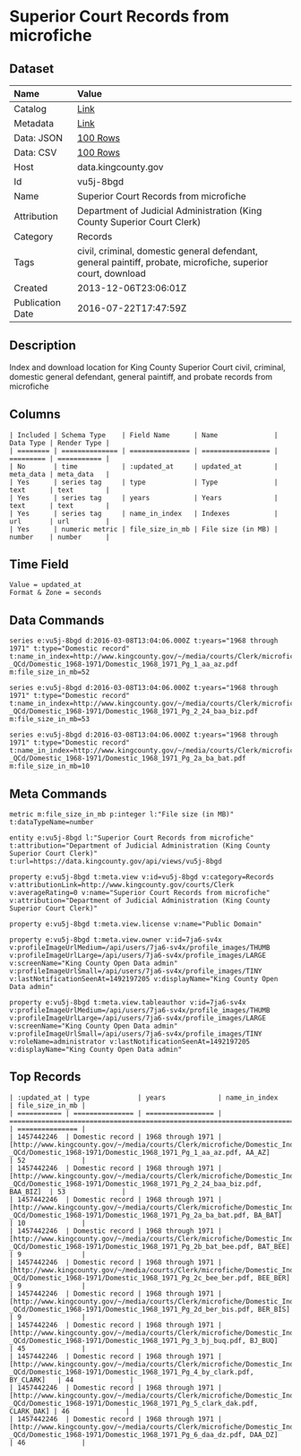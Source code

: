# Superior Court Records from microfiche

## Dataset

| Name | Value |
| :--- | :---- |
| Catalog | [Link](https://catalog.data.gov/dataset/superior-court-records-from-microfiche-54ff5) |
| Metadata | [Link](https://data.kingcounty.gov/api/views/vu5j-8bgd) |
| Data: JSON | [100 Rows](https://data.kingcounty.gov/api/views/vu5j-8bgd/rows.json?max_rows=100) |
| Data: CSV | [100 Rows](https://data.kingcounty.gov/api/views/vu5j-8bgd/rows.csv?max_rows=100) |
| Host | data.kingcounty.gov |
| Id | vu5j-8bgd |
| Name | Superior Court Records from microfiche |
| Attribution | Department of Judicial Administration (King County Superior Court Clerk) |
| Category | Records |
| Tags | civil, criminal, domestic general defendant, general paintiff, probate, microfiche, superior court, download |
| Created | 2013-12-06T23:06:01Z |
| Publication Date | 2016-07-22T17:47:59Z |

## Description

Index and download location for King County Superior Court civil, criminal, domestic general defendant, general paintiff, and probate records from microfiche

## Columns

```ls
| Included | Schema Type    | Field Name      | Name              | Data Type | Render Type |
| ======== | ============== | =============== | ================= | ========= | =========== |
| No       | time           | :updated_at     | updated_at        | meta_data | meta_data   |
| Yes      | series tag     | type            | Type              | text      | text        |
| Yes      | series tag     | years           | Years             | text      | text        |
| Yes      | series tag     | name_in_index   | Indexes           | url       | url         |
| Yes      | numeric metric | file_size_in_mb | File size (in MB) | number    | number      |
```

## Time Field

```ls
Value = updated_at
Format & Zone = seconds
```

## Data Commands

```ls
series e:vu5j-8bgd d:2016-03-08T13:04:06.000Z t:years="1968 through 1971" t:type="Domestic record" t:name_in_index=http://www.kingcounty.gov/~/media/courts/Clerk/microfiche/Domestic_Indexes_-_QCd/Domestic_1968-1971/Domestic_1968_1971_Pg_1_aa_az.pdf m:file_size_in_mb=52

series e:vu5j-8bgd d:2016-03-08T13:04:06.000Z t:years="1968 through 1971" t:type="Domestic record" t:name_in_index=http://www.kingcounty.gov/~/media/courts/Clerk/microfiche/Domestic_Indexes_-_QCd/Domestic_1968-1971/Domestic_1968_1971_Pg_2_24_baa_biz.pdf m:file_size_in_mb=53

series e:vu5j-8bgd d:2016-03-08T13:04:06.000Z t:years="1968 through 1971" t:type="Domestic record" t:name_in_index=http://www.kingcounty.gov/~/media/courts/Clerk/microfiche/Domestic_Indexes_-_QCd/Domestic_1968-1971/Domestic_1968_1971_Pg_2a_ba_bat.pdf m:file_size_in_mb=10
```

## Meta Commands

```ls
metric m:file_size_in_mb p:integer l:"File size (in MB)" t:dataTypeName=number

entity e:vu5j-8bgd l:"Superior Court Records from microfiche" t:attribution="Department of Judicial Administration (King County Superior Court Clerk)" t:url=https://data.kingcounty.gov/api/views/vu5j-8bgd

property e:vu5j-8bgd t:meta.view v:id=vu5j-8bgd v:category=Records v:attributionLink=http://www.kingcounty.gov/courts/Clerk v:averageRating=0 v:name="Superior Court Records from microfiche" v:attribution="Department of Judicial Administration (King County Superior Court Clerk)"

property e:vu5j-8bgd t:meta.view.license v:name="Public Domain"

property e:vu5j-8bgd t:meta.view.owner v:id=7ja6-sv4x v:profileImageUrlMedium=/api/users/7ja6-sv4x/profile_images/THUMB v:profileImageUrlLarge=/api/users/7ja6-sv4x/profile_images/LARGE v:screenName="King County Open Data admin" v:profileImageUrlSmall=/api/users/7ja6-sv4x/profile_images/TINY v:lastNotificationSeenAt=1492197205 v:displayName="King County Open Data admin"

property e:vu5j-8bgd t:meta.view.tableauthor v:id=7ja6-sv4x v:profileImageUrlMedium=/api/users/7ja6-sv4x/profile_images/THUMB v:profileImageUrlLarge=/api/users/7ja6-sv4x/profile_images/LARGE v:screenName="King County Open Data admin" v:profileImageUrlSmall=/api/users/7ja6-sv4x/profile_images/TINY v:roleName=administrator v:lastNotificationSeenAt=1492197205 v:displayName="King County Open Data admin"
```

## Top Records

```ls
| :updated_at | type            | years             | name_in_index                                                                                                                                          | file_size_in_mb | 
| =========== | =============== | ================= | ====================================================================================================================================================== | =============== | 
| 1457442246  | Domestic record | 1968 through 1971 | [http://www.kingcounty.gov/~/media/courts/Clerk/microfiche/Domestic_Indexes_-_QCd/Domestic_1968-1971/Domestic_1968_1971_Pg_1_aa_az.pdf, AA_AZ]         | 52              | 
| 1457442246  | Domestic record | 1968 through 1971 | [http://www.kingcounty.gov/~/media/courts/Clerk/microfiche/Domestic_Indexes_-_QCd/Domestic_1968-1971/Domestic_1968_1971_Pg_2_24_baa_biz.pdf, BAA_BIZ]  | 53              | 
| 1457442246  | Domestic record | 1968 through 1971 | [http://www.kingcounty.gov/~/media/courts/Clerk/microfiche/Domestic_Indexes_-_QCd/Domestic_1968-1971/Domestic_1968_1971_Pg_2a_ba_bat.pdf, BA_BAT]      | 10              | 
| 1457442246  | Domestic record | 1968 through 1971 | [http://www.kingcounty.gov/~/media/courts/Clerk/microfiche/Domestic_Indexes_-_QCd/Domestic_1968-1971/Domestic_1968_1971_Pg_2b_bat_bee.pdf, BAT_BEE]    | 9               | 
| 1457442246  | Domestic record | 1968 through 1971 | [http://www.kingcounty.gov/~/media/courts/Clerk/microfiche/Domestic_Indexes_-_QCd/Domestic_1968-1971/Domestic_1968_1971_Pg_2c_bee_ber.pdf, BEE_BER]    | 9               | 
| 1457442246  | Domestic record | 1968 through 1971 | [http://www.kingcounty.gov/~/media/courts/Clerk/microfiche/Domestic_Indexes_-_QCd/Domestic_1968-1971/Domestic_1968_1971_Pg_2d_ber_bis.pdf, BER_BIS]    | 9               | 
| 1457442246  | Domestic record | 1968 through 1971 | [http://www.kingcounty.gov/~/media/courts/Clerk/microfiche/Domestic_Indexes_-_QCd/Domestic_1968-1971/Domestic_1968_1971_Pg_3_bj_buq.pdf, BJ_BUQ]       | 45              | 
| 1457442246  | Domestic record | 1968 through 1971 | [http://www.kingcounty.gov/~/media/courts/Clerk/microfiche/Domestic_Indexes_-_QCd/Domestic_1968-1971/Domestic_1968_1971_Pg_4_by_clark.pdf, BY_CLARK]   | 44              | 
| 1457442246  | Domestic record | 1968 through 1971 | [http://www.kingcounty.gov/~/media/courts/Clerk/microfiche/Domestic_Indexes_-_QCd/Domestic_1968-1971/Domestic_1968_1971_Pg_5_clark_dak.pdf, CLARK_DAK] | 46              | 
| 1457442246  | Domestic record | 1968 through 1971 | [http://www.kingcounty.gov/~/media/courts/Clerk/microfiche/Domestic_Indexes_-_QCd/Domestic_1968-1971/Domestic_1968_1971_Pg_6_daa_dz.pdf, DAA_DZ]       | 46              | 
```
